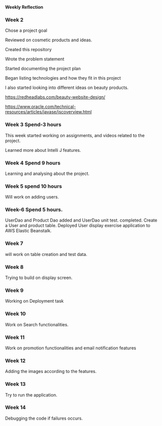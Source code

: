 **Weekly Reflection**

### Week 2

Chose a project goal

Reviewed on cosmetic products and ideas.

Created this repository

Wrote the problem statement

Started documenting the project plan

Began listing technologies and how they fit in this project

I also started looking into different ideas on beauty products.

https://redheadlabs.com/beauty-website-design/

https://www.oracle.com/technical-resources/articles/javase/jscoverview.html

### Week 3 Spend-3 hours

This week started working on assignments, and videos related to the project.

Learned more about Intelli J features.

### Week 4 Spend 9 hours

Learning and analysing about the project.

### Week 5 spend 10 hours
Will work on adding users.

### Week-6 Spend 5 hours.
UserDao and Product Dao added and UserDao unit test. completed.
Create a User and product table.
Deployed User display exercise application to AWS Elastic Beanstalk.

### Week 7 
will work on table creation and test data.

### Week 8
Trying to build on display screen.

### Week 9
Working on Deployment task 

### Week 10
Work on Search functionalities.

### Week 11
Work on promotion functionalities and email notification features

### Week 12
Adding the images according to the features.

### Week 13
Try to run the application.

### Week 14
Debugging the code if failures occurs.





